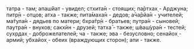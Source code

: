 татра - там; апаш́йат - увидел; стхита̄н - стоящих; па̄ртхах̣ - Арджуна; питр̣̄н - отцов; атха - также; пита̄маха̄н - дедов; а̄ча̄рйа̄н - учителей; ма̄тула̄н - дядьев по матери; бхра̄тр̣̄н - братьев; путра̄н - сыновей; паутра̄н - внуков; сакхӣн - друзей; татха̄ - также; ш́ваш́ура̄н - тестей; сухр̣дах̣ - доброжелателей; ча - также; эва - безусловно; сенайох̣ - армий; убхайох̣ - обеих (враждующих сторон); апи - также.